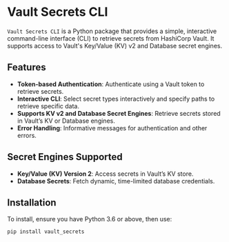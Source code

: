 # Vault Secrets CLI

`Vault Secrets CLI` is a Python package that provides a simple, interactive command-line interface (CLI) to retrieve secrets from HashiCorp Vault. It supports access to Vault's Key/Value (KV) v2 and Database secret engines.

## Features

- **Token-based Authentication**: Authenticate using a Vault token to retrieve secrets.
- **Interactive CLI**: Select secret types interactively and specify paths to retrieve specific data.
- **Supports KV v2 and Database Secret Engines**: Retrieve secrets stored in Vault’s KV or Database engines.
- **Error Handling**: Informative messages for authentication and other errors.

## Secret Engines Supported

- **Key/Value (KV) Version 2**: Access secrets in Vault’s KV store.
- **Database Secrets**: Fetch dynamic, time-limited database credentials.

## Installation

To install, ensure you have Python 3.6 or above, then use:

```bash
pip install vault_secrets
